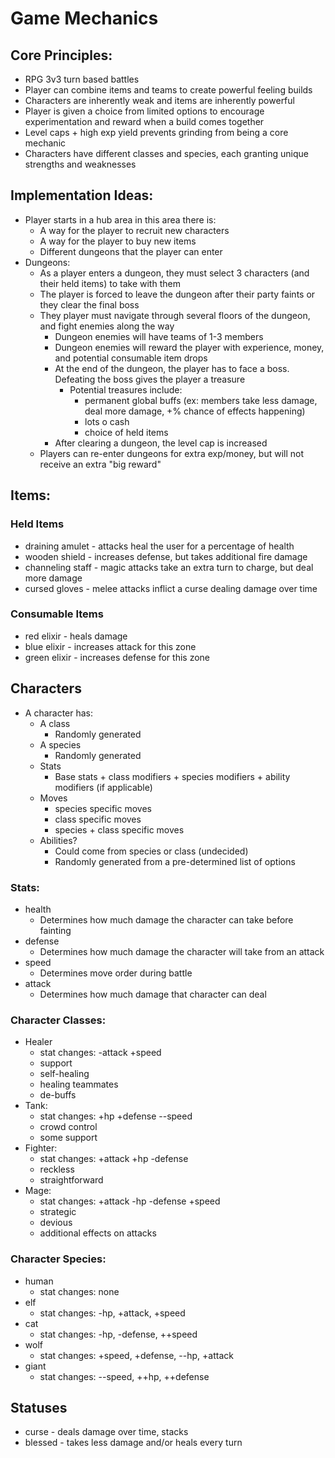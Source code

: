 # Game Mechanics

## Core Principles:
- RPG 3v3 turn based battles
- Player can combine items and teams to create powerful feeling builds
- Characters are inherently weak and items are inherently powerful
- Player is given a choice from limited options to encourage experimentation and reward when a build comes together
- Level caps + high exp yield prevents grinding from being a core mechanic
- Characters have different classes and species, each granting unique strengths and weaknesses

## Implementation Ideas:
- Player starts in a hub area in this area there is:
  - A way for the player to recruit new characters
  - A way for the player to buy new items
  - Different dungeons that the player can enter
- Dungeons:
  - As a player enters a dungeon, they must select 3 characters (and their held items) to take with them
  - The player is forced to leave the dungeon after their party faints or they clear the final boss
  - They player must navigate through several floors of the dungeon, and fight enemies along the way
    - Dungeon enemies will have teams of 1-3 members
    - Dungeon enemies will reward the player with experience, money, and potential consumable item drops
    - At the end of the dungeon, the player has to face a boss.  Defeating the boss gives the player a treasure
      - Potential treasures include:
        - permanent global buffs (ex: members take less damage, deal more damage, +% chance of effects happening)
        - lots o cash
        - choice of held items
    - After clearing a dungeon, the level cap is increased
  - Players can re-enter dungeons for extra exp/money, but will not receive an extra "big reward"

## Items:
### Held Items
- draining amulet - attacks heal the user for a percentage of health
- wooden shield - increases defense, but takes additional fire damage
- channeling staff - magic attacks take an extra turn to charge, but deal more damage
- cursed gloves - melee attacks inflict a curse dealing damage over time

### Consumable Items
- red elixir - heals damage
- blue elixir - increases attack for this zone
- green elixir - increases defense for this zone

## Characters
- A character has:
  - A class
    - Randomly generated
  - A species
    - Randomly generated
  - Stats
    - Base stats + class modifiers + species modifiers + ability modifiers (if applicable)
  - Moves
    - species specific moves
    - class specific moves
    - species + class specific moves
  - Abilities?
    - Could come from species or class (undecided)
    - Randomly generated from a pre-determined list of options

### Stats:
- health
  - Determines how much damage the character can take before fainting
- defense
  - Determines how much damage the character will take from an attack
- speed
  - Determines move order during battle
- attack
  - Determines how much damage that character can deal

### Character Classes:
- Healer
  - stat changes: -attack +speed
  - support
  - self-healing
  - healing teammates
  - de-buffs
- Tank:
  - stat changes: +hp +defense --speed
  - crowd control
  - some support
- Fighter:
  - stat changes: +attack +hp -defense
  - reckless
  - straightforward
- Mage:
  - stat changes: +attack -hp -defense +speed
  - strategic
  - devious
  - additional effects on attacks

### Character Species:
- human
  - stat changes: none
- elf
  - stat changes: -hp, +attack, +speed
- cat
  - stat changes: -hp, -defense, ++speed
- wolf
  - stat changes: +speed, +defense, --hp, +attack
- giant
  - stat changes: --speed, ++hp, ++defense

## Statuses
- curse - deals damage over time, stacks
- blessed - takes less damage and/or heals every turn
